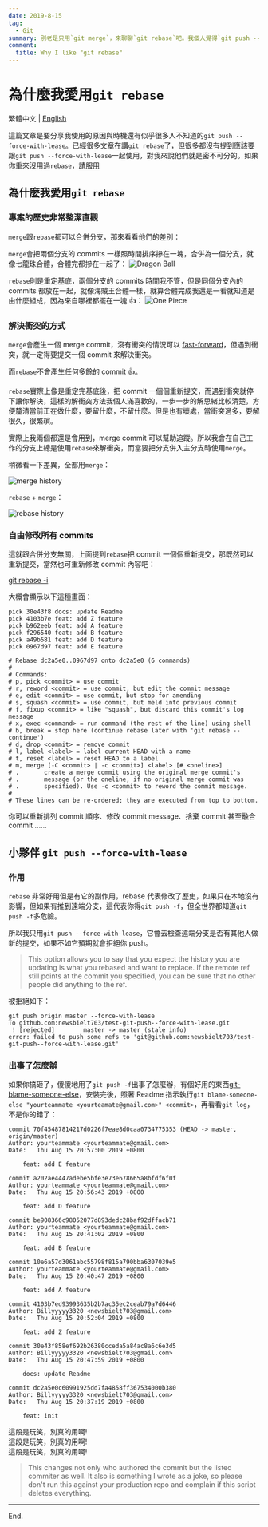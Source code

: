 ```yaml
---
date: 2019-8-15
tag:
  - Git
summary: 別老是只用`git merge`，來聊聊`git rebase`吧。我個人覺得`git push --force-with-lease`與`git rebase`是密不可分的。
comment:
  title: Why I like "git rebase"
---
```


# 為什麼我愛用`git rebase`

繁體中文 | [English](/en/2019/08/15/why-I-like-git-rebase/)

這篇文章是要分享我使用的原因與時機還有似乎很多人不知道的`git push --force-with-lease`。已經很多文章在講`git rebase`了，但很多都沒有提到應該要跟`git push --force-with-lease`一起使用，對我來說他們就是密不可分的。如果你重來沒用過`rebase`，[請服用](https://git-scm.com/docs/git-rebase)

## 為什麼我愛用`git rebase`

### 專案的歷史非常整潔直觀

`merge`跟`rebase`都可以合併分支，那來看看他們的差別：

`merge`會把兩個分支的 commits 一樣照時間排序摻在一塊，合併為一個分支，就像七龍珠合體，合體完都摻在一起了：
![Dragon Ball](@assets/rebase/dragon-ball.gif)

`rebase`則是重定基底，兩個分支的 commits 時間我不管，但是同個分支內的 commits 都放在一起，就像海賊王合體一樣，就算合體完成我還是一看就知道是由什麼組成，因為來自哪裡都擺在一塊 👍：
![One Piece](@assets/rebase/one-piece.gif)

### 解決衝突的方式

`merge`會產生一個 merge commit，沒有衝突的情況可以 [fast-forward](https://git-scm.com/docs/git-merge#_fast_forward_merge)，但遇到衝突，就一定得要提交一個 commit 來解決衝突。

而`rebase`不會產生任何多餘的 commit 👍。

`rebase`實際上像是重定完基底後，把 commit 一個個重新提交，而遇到衝突就停下讓你解決，這樣的解衝突方法我個人滿喜歡的，一步一步的解思緒比較清楚，方便釐清當前正在做什麼，要留什麼，不留什麼。但是也有壞處，當衝突過多，要解很久，很繁瑣。

實際上我兩個都還是會用到，merge commit 可以幫助追蹤。所以我會在自己工作的分支上總是使用`rebase`來解衝突，而當要把分支併入主分支時使用`merge`。

稍微看一下差異，全都用`merge`：

![merge history](@assets/rebase/merge.png)

`rebase` + `merge`：

![rebase history](@assets/rebase/rebase.png)

### 自由修改所有 commits

這就跟合併分支無關，上面提到`rebase`把 commit 一個個重新提交，那既然可以重新提交，當然也可重新修改 commit 內容吧：

[git rebase -i](https://git-scm.com/docs/git-rebase#_interactive_mode)

大概會顯示以下這種畫面：

```
pick 30e43f8 docs: update Readme
pick 4103b7e feat: add Z feature
pick b962eeb feat: add A feature
pick f296540 feat: add B feature
pick a49b581 feat: add D feature
pick 0967d97 feat: add E feature

# Rebase dc2a5e0..0967d97 onto dc2a5e0 (6 commands)
#
# Commands:
# p, pick <commit> = use commit
# r, reword <commit> = use commit, but edit the commit message
# e, edit <commit> = use commit, but stop for amending
# s, squash <commit> = use commit, but meld into previous commit
# f, fixup <commit> = like "squash", but discard this commit's log message
# x, exec <command> = run command (the rest of the line) using shell
# b, break = stop here (continue rebase later with 'git rebase --continue')
# d, drop <commit> = remove commit
# l, label <label> = label current HEAD with a name
# t, reset <label> = reset HEAD to a label
# m, merge [-C <commit> | -c <commit>] <label> [# <oneline>]
# .       create a merge commit using the original merge commit's
# .       message (or the oneline, if no original merge commit was
# .       specified). Use -c <commit> to reword the commit message.
#
# These lines can be re-ordered; they are executed from top to bottom.
```

你可以重新排列 commit 順序、修改 commit message、捨棄 commit 甚至融合 commit ......

## 小夥伴 `git push --force-with-lease`

### 作用

`rebase` 非常好用但是有它的副作用，rebase 代表修改了歷史，如果只在本地沒有影響，但如果有推到遠端分支，這代表你得`git push -f`，但全世界都知道`git push -f`多危險。

所以我只用`git push --force-with-lease`，它會去檢查遠端分支是否有其他人做新的提交，如果不如它預期就會拒絕你 push。

> This option allows you to say that you expect the history you are updating is what you rebased and want to replace. If the remote ref still points at the commit you specified, you can be sure that no other people did anything to the ref.

被拒絕如下：

```shell
git push origin master --force-with-lease
To github.com:newsbielt703/test-git-push--force-with-lease.git
 ! [rejected]        master -> master (stale info)
error: failed to push some refs to 'git@github.com:newsbielt703/test-git-push--force-with-lease.git'
```

### 出事了怎麼辦

如果你搞砸了，傻傻地用了`git push -f`出事了怎麼辦，有個好用的東西[git-blame-someone-else](https://github.com/jayphelps/git-blame-someone-else)，安裝完後，照著 Readme 指示執行`git blame-someone-else "yourteammate <yourteamate@gmail.com>" <commit>`，再看看`git log`，不是你的錯了：

```
commit 70f45487814217d0226f7eae8d0caa0734775353 (HEAD -> master, origin/master)
Author: yourteammate <yourteammate@gmail.com>
Date:   Thu Aug 15 20:57:00 2019 +0800

    feat: add E feature

commit a202ae4447adebe5bfe3e73e678665a8bfdf6f0f
Author: yourteammate <yourteammate@gmail.com>
Date:   Thu Aug 15 20:56:43 2019 +0800

    feat: add D feature

commit be908366c98052077d893dedc28baf92dffacb71
Author: yourteammate <yourteammate@gmail.com>
Date:   Thu Aug 15 20:41:02 2019 +0800

    feat: add B feature

commit 10e6a57d3061abc55798f815a790bba6307039e5
Author: yourteammate <yourteammate@gmail.com>
Date:   Thu Aug 15 20:40:47 2019 +0800

    feat: add A feature

commit 4103b7ed93993635b2b7ac35ec2ceab79a7d6446
Author: Billyyyyy3320 <newsbielt703@gmail.com>
Date:   Thu Aug 15 20:52:04 2019 +0800

    feat: add Z feature

commit 30e43f858ef692b26380cceda5a84ac8a6c6e3d5
Author: Billyyyyy3320 <newsbielt703@gmail.com>
Date:   Thu Aug 15 20:47:59 2019 +0800

    docs: update Readme

commit dc2a5e0c60991925dd7fa4858ff367534000b380
Author: Billyyyyy3320 <newsbielt703@gmail.com>
Date:   Thu Aug 15 20:37:19 2019 +0800

    feat: init
```

這段是玩笑，別真的用啊!<br/>
這段是玩笑，別真的用啊!<br/>
這段是玩笑，別真的用啊!

> This changes not only who authored the commit but the listed commiter as well. It also is something I wrote as a joke, so please don't run this against your production repo and complain if this script deletes everything.

---

End.
